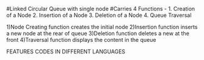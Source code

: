 #Linked Circular Queue with single node 
#Carries 4 Functions  -
                        1. Creation of a Node
                        2. Insertion of a Node
                        3. Deletion of a Node
                        4. Queue Traversal
                       
1)Node Creating function creates the initial node
2)Insertion function inserts a new node at the rear of queue
3)Deletion function deletes a new at the front
4)Traversal function displays the content in the queue


FEATURES CODES IN DIFFERENT LANGUAGES
